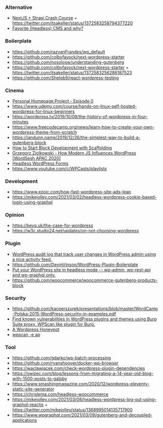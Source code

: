 ### Alternative

- [NextJS + Strapi Crash Course](https://www.youtube.com/playlist?list=PL5G1JGPXq1sQdQGUE8zWVOZk4OrvMxsrJ) + https://twitter.com/itsakeller/status/1372583258794377220
- [Favorite (Headless) CMS and why?](https://twitter.com/jamesqquick/status/1374751439084519429)

### Boilerplate

- https://github.com/razvanFrandes/wp_default
- https://github.com/colbyfayock/next-wordpress-starter
- https://github.com/nosolosw/understanding-gutenberg
- https://github.com/colbyfayock/next-wordpress-starter + https://twitter.com/itsakeller/status/1372583256286187523
- https://github.com/Shelob9/react-wordpress-testing

### Cinema

- [Personal Homepage Project - Episode 0](https://mailchi.mp/4285a1dc5c5f/episode-0-of-my-livestream-will-happen-tomorrow)
- https://www.udemy.com/course/hands-on-linux-self-hosted-wordpress-for-linux-beginners
- https://wordpress.tv/2019/10/08/the-history-of-wordpress-in-four-minutes
- https://www.freecodecamp.org/news/learn-how-to-create-your-own-wordpress-theme-from-scratch
- https://iandunn.name/2019/12/26/the-simplest-way-to-build-a-gutenberg-block
- [How to Start Block Development with Scaffolding](https://gziolo.pl/2021/02/14/wordcamp-india-2021)
- [Grzegorz Ziolkowski - How Modern JS Influences WordPress [WordSesh APAC 2020]](https://gziolo.pl/2021/02/27/wordsesh-apac-2020)
- [Headless WordPress Forms](https://twitter.com/jasonbahl/status/1370767810561904640)
- https://www.youtube.com/c/WPCasts/playlists

### Development

- https://www.ezoic.com/how-fast-wordpress-site-ads-leap
- https://mikejolley.com/2021/03/02/headless-wordpress-cookie-based-login-using-graphql


### Opinion

- https://kevq.uk/the-case-for-wordpress
- https://w3c.studio24.net/updates/on-not-choosing-wordpress

### Plugin

- [WordPress audit log that track user changes in WordPress admin using a nice activity feed.](https://github.com/bonny/WordPress-Simple-History)
- https://github.com/DevinVinson/WordPress-Plugin-Boilerplate
- [Put your WordPress site in headless mode -- wp-admin, wp-rest-api and wp-graphql only.](https://github.com/Shelob9/headless-mode)
- https://github.com/woocommerce/woocommerce-gutenberg-products-block

### Security

- https://github.com/kacperszurek/presentations/blob/master/WordCamp-Polska-2015-WordPress-security-in-examples.pdf
- [Find known vulnerabilities in WordPress plugins and themes using Burp Suite proxy. WPScan like plugin for Burp.](https://github.com/kacperszurek/burp_wp)
- [A Wordpress Honeypot](https://github.com/gbrindisi/wordpot)
- [wpscan -e ap](https://twitter.com/nullenc0de/status/1319667713179004928)

### Tool

- https://github.com/gdarko/wp-batch-processing
- https://github.com/ryanshoover/docker-wp-browser
- https://waclawjacek.com/check-wordpress-plugin-dependencies
- https://swizec.com/blog/lessons-from-migrating-a-14-year-old-blog-with-1500-posts-to-gatsby
- https://www.smashingmagazine.com/2020/12/wordpress-eleventy-static-site-generator
- https://chrislema.com/headless-woocommerce
- https://mikejolley.com/2021/03/08/headless-wordpress-log-out-using-graphql-reactjs + https://twitter.com/mikejolley/status/1368995014135717900
- https://www.wpgraphql.com/2021/03/09/gutenberg-and-decoupled-applications

